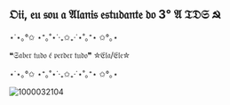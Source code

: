 ## 𝔒𝔦𝔦, 𝔢𝔲 𝔰𝔬𝔲 𝔞 𝔄𝔩𝔞𝔫𝔦𝔰 𝔢𝔰𝔱𝔲𝔡𝔞𝔫𝔱𝔢 𝔡𝔬 3° 𝔄 𝔗𝔇𝔖 ☭

⋆˙⋆｡°✩ ⋆⁺｡˚⋆˙‧₊✩₊‧˙⋆˚｡⁺⋆ ✩°｡⋆

❝𝔖𝔞𝔟𝔢𝔯 𝔱𝔲𝔡𝔬 𝔢́ 𝔭𝔢𝔯𝔡𝔢𝔯 𝔱𝔲𝔡𝔬❞
✮𝔈𝔩𝔞/𝔈𝔩𝔢✮

⋆˙⋆｡°✩ ⋆⁺｡˚⋆˙‧₊✩₊‧˙⋆˚｡⁺⋆ ✩°｡⋆


![1000032104](https://github.com/user-attachments/assets/97210c50-3d6c-4453-ab6c-2cede9a8c28b)


